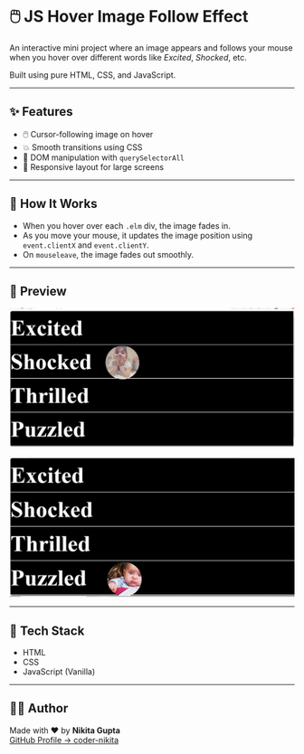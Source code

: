 # 🖱️ JS Hover Image Follow Effect

An interactive mini project where an image appears and follows your mouse when you hover over different words like *Excited*, *Shocked*, etc.

Built using pure HTML, CSS, and JavaScript.

---

## ✨ Features

- 🖱️ Cursor-following image on hover
- 💥 Smooth transitions using CSS
- 🧠 DOM manipulation with `querySelectorAll`
- 📱 Responsive layout for large screens

---

## 🚀 How It Works

- When you hover over each `.elm` div, the image fades in.
- As you move your mouse, it updates the image position using `event.clientX` and `event.clientY`.
- On `mouseleave`, the image fades out smoothly.

---

## 📸 Preview

![Preview1](images/preview.png)

![Preview2](images/preview2.png)

---

## 📂 Tech Stack

- HTML
- CSS
- JavaScript (Vanilla)

---

## 👩‍💻 Author

Made with ❤️ by **Nikita Gupta**  
[GitHub Profile → coder-nikita](https://github.com/coder-nikita)
